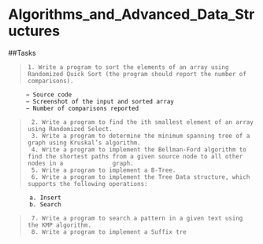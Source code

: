 # Algorithms_and_Advanced_Data_Structures

##Tasks

>     1. Write a program to sort the elements of an array using Randomized Quick Sort (the program should report the number of comparisons).
         − Source code
         − Screenshot of the input and sorted array
         − Number of comparisons reported
>      2. Write a program to find the ith smallest element of an array using Randomized Select.
>      3. Write a program to determine the minimum spanning tree of a graph using Kruskal’s algorithm.
>      4. Write a program to implement the Bellman-Ford algorithm to find the shortest paths from a given source node to all other nodes in a              graph.
>      5. Write a program to implement a B-Tree.
>      6. Write a program to implement the Tree Data structure, which supports the following operations:
          a. Insert
          b. Search
>      7. Write a program to search a pattern in a given text using the KMP algorithm.
>      8. Write a program to implement a Suffix tre
